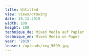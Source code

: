 ```yaml
---
title: Untitled
view: views/drawing
date: 19.12.2019
width: 100
height: 100
technique_de: Mixed Media auf Papier
technique_en: Mixed Media on Paper
year: '2019'
teaser: /uploads/img_9099.jpg
---
```


